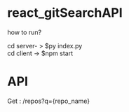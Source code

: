 # react_gitSearchAPI

how to run?

cd server- >
 $py index.py
 <br/>
 cd client ->
 $npm start
 <br/>
 # API
 Get : /repos?q={repo_name}
